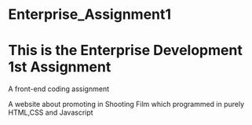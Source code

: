 # Enterprise_Assignment1

# This is the Enterprise Development 1st Assignment

A front-end coding assignment

A website about promoting in Shooting Film which programmed in purely HTML,CSS and Javascript 